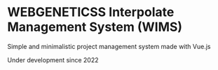 # WEBGENETICSS Interpolate Management System (WIMS)

Simple and minimalistic project management system made with Vue.js

Under development since 2022

